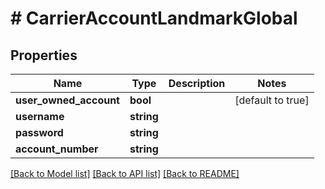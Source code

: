 # # CarrierAccountLandmarkGlobal

## Properties

Name | Type | Description | Notes
------------ | ------------- | ------------- | -------------
**user_owned_account** | **bool** |  | [default to true]
**username** | **string** |  |
**password** | **string** |  |
**account_number** | **string** |  |

[[Back to Model list]](../../README.md#models) [[Back to API list]](../../README.md#endpoints) [[Back to README]](../../README.md)
